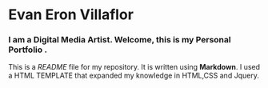 # Evan Eron Villaflor

### I am a Digital Media Artist. Welcome, this is my Personal Portfolio .

This is a *README* file for my repository. It is written using **Markdown**.
I used a HTML TEMPLATE that expanded my knowledge in HTML,CSS and Jquery.
